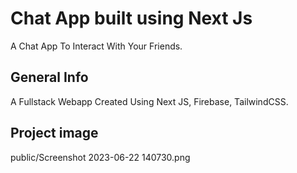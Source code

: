 # Chat App built using Next Js 

A Chat App To Interact With Your Friends.

## General Info

A Fullstack Webapp Created Using Next JS, Firebase, TailwindCSS.

## Project image
public/Screenshot 2023-06-22 140730.png


